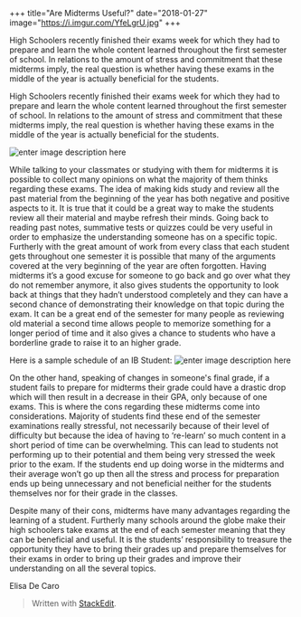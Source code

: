 +++
title="Are Midterms Useful?"
date="2018-01-27"
image="https://i.imgur.com/YfeLgrU.jpg"
+++

High Schoolers recently finished their exams week for which they had to prepare and learn the whole content learned throughout the first semester of school. In relations to the amount of stress and commitment that these midterms imply, the real question is whether having these exams in the middle of the year is actually beneficial for the students.
<!--more-->

High Schoolers recently finished their exams week for which they had to prepare and learn the whole content learned throughout the first semester of school. In relations to the amount of stress and commitment that these midterms imply, the real question is whether having these exams in the middle of the year is actually beneficial for the students.

![enter image description here](https://i.imgur.com/YfeLgrU.jpg)

While talking to your classmates or studying with them for midterms it is possible to collect many opinions on what the majority of them thinks regarding these exams. The idea of making kids study and review all the past material from the beginning of the year has both negative and positive aspects to it. It is true that it could be a great way to make the students review all their material and maybe refresh their minds. Going back to reading past notes, summative tests or quizzes could be very useful in order to emphasize the understanding someone has on a specific topic. Furtherly with the great amount of work from every class that each student gets throughout one semester it is possible that many of the arguments covered at the very beginning of the year are often forgotten. Having midterms it’s a good excuse for someone to go back and go over what they do not remember anymore, it also gives students the opportunity to look back at things that they hadn’t understood completely and they can have a second chance of demonstrating their knowledge on that topic during the exam. It can be a great end of the semester for many people as reviewing old material a second time allows people to memorize something for a longer period of time and it also gives a chance to students who have a borderline grade to raise it to an higher grade.

Here is a sample schedule of an IB Student: 
![enter image description here](https://i.imgur.com/9Mx7jE6.png)

On the other hand, speaking of changes in someone's final grade, if a student fails to prepare for midterms their grade could have a drastic drop which will then result in a decrease in their GPA, only because of one exams. This is where the cons regarding these midterms come into considerations. Majority of students find these end of the semester examinations really stressful, not necessarily because of their level of difficulty but because the idea of having to ‘re-learn’ so much content in a short period of time can be overwhelming. This can lead to students not performing up to their potential and them being very stressed the week prior to the exam. If the students end up doing worse in the midterms and their average won’t go up then all the stress and process for preparation ends up being unnecessary and not beneficial neither for the students themselves nor for their grade in the classes.

Despite many of their cons, midterms have many advantages regarding the learning of a student. Furtherly many schools around the globe make their high schoolers take exams at the end of each semester meaning that they can be beneficial and useful. It is the students’ responsibility to treasure the opportunity they have to bring their grades up and prepare themselves for their exams in order to bring up their grades and improve their understanding on all the several topics.

  

Elisa De Caro


> Written with [StackEdit](https://stackedit.io/).
